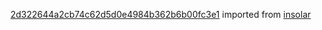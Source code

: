 [2d322644a2cb74c62d5d0e4984b362b6b00fc3e1](https://github.com/insolar/insolar/commit/2d322644a2cb74c62d5d0e4984b362b6b00fc3e1) imported from [insolar](https://github.com/insolar/insolar)
